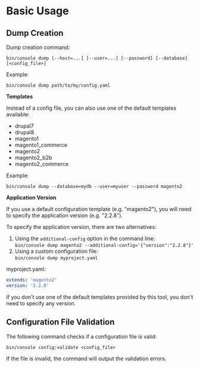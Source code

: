 # Basic Usage

## Dump Creation

Dump creation command:

```
bin/console dump [--host=...] [--user=...] [--password] [--database] [<config_file>]
```

Example:

```
bin/console dump path/to/my/config.yaml 
```

**Templates**

Instead of a config file, you can also use one of the default templates available:

- drupal7
- drupal8
- magento1
- magento1_commerce
- magento2
- magento2_b2b
- magento2_commerce

Example:

```
bin/console dump --database=mydb --user=myuser --password magento2
```

**Application Version**

If you use a default configuration template (e.g. "magento2"), you will need to specify the application version (e.g. "2.2.8").

To specify the application version, there are two alternatives:

1. Using the `additional-config` option in the command line:  
   `bin/console dump magento2 --additional-config='{"version":"2.2.8"}'`
2. Using a custom configuration file:  
   `bin/console dump myproject.yaml`

myproject.yaml:

```yaml
extends: 'magento2'
version: '2.2.8'
```

If you don't use one of the default templates provided by this tool, you don't need to specify any version.

## Configuration File Validation

The following command checks if a configuration file is valid:

```
bin/console config:validate <config_file>
```

If the file is invalid, the command will output the validation errors.

